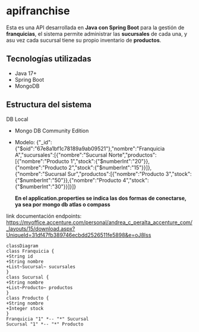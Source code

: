 # apifranchise
Esta es una API desarrollada en **Java con Spring Boot** para la gestión de **franquicias**, el sistema permite administrar las **sucursales** de cada una, y asu vez cada sucursal tiene su propio inventario de **productos**.


##  Tecnologías utilizadas

- Java 17+
- Spring Boot
- MongoDB

##  Estructura del sistema

 DB Local
- Mongo DB Community Edition
- Modelo:
  {"_id":{"$oid":"67e8a1bf1c78189a9ab09521"},"nombre":"Franquicia A","sucursales":[{"nombre":"Sucursal Norte","productos":[{"nombre":"Producto 1","stock":{"$numberInt":"20"}},{"nombre":"Producto 2","stock":{"$numberInt":"15"}}]},{"nombre":"Sucursal Sur","productos":[{"nombre":"Producto 3","stock":{"$numberInt":"50"}},{"nombre":"Producto 4","stock":{"$numberInt":"30"}}]}]}
  
  **En el application.properties se indica las dos formas de conectarse, ya sea por mongo db atlas o compass**

link documentación endpoints: https://myoffice.accenture.com/personal/andrea_c_peralta_accenture_com/_layouts/15/download.aspx?UniqueId=31df47fb389746ecbdd2526511fe5898&e=oJ8Iss

```mermaid
classDiagram
class Franquicia {
+String id
+String nombre
+List~Sucursal~ sucursales
}
class Sucursal {
+String nombre
+List~Producto~ productos
}
class Producto {
+String nombre
+Integer stock
}
Franquicia "1" *-- "*" Sucursal
Sucursal "1" *-- "*" Producto


